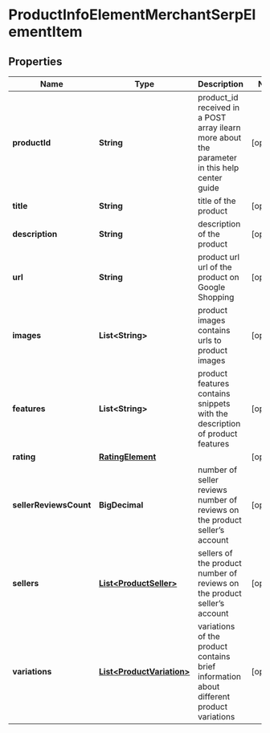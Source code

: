 

# ProductInfoElementMerchantSerpElementItem


## Properties

| Name | Type | Description | Notes |
|------------ | ------------- | ------------- | -------------|
|**productId** | **String** | product_id received in a POST array ilearn more about the parameter in this help center guide |  [optional] |
|**title** | **String** | title of the product |  [optional] |
|**description** | **String** | description of the product |  [optional] |
|**url** | **String** | product url url of the product on Google Shopping |  [optional] |
|**images** | **List&lt;String&gt;** | product images contains urls to product images |  [optional] |
|**features** | **List&lt;String&gt;** | product features contains snippets with the description of product features |  [optional] |
|**rating** | [**RatingElement**](RatingElement.md) |  |  [optional] |
|**sellerReviewsCount** | **BigDecimal** | number of seller reviews number of reviews on the product seller’s account |  [optional] |
|**sellers** | [**List&lt;ProductSeller&gt;**](ProductSeller.md) | sellers of the product number of reviews on the product seller’s account |  [optional] |
|**variations** | [**List&lt;ProductVariation&gt;**](ProductVariation.md) | variations of the product contains brief information about different product variations |  [optional] |



